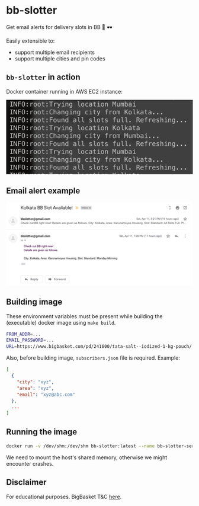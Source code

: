 # bb-slotter
Get email alerts for delivery slots in BB :email: :dark_sunglasses:

Easily extensible to:

- support multiple email recipients
- support multiple cities and pin codes

## `bb-slotter` in action

Docker container running in AWS EC2 instance:

![image-20200412122911322](./screenshots/image-20200412122911322.png)

## Email alert example

![image-20200412122335908](./screenshots/image-20200412122335908.png)

## Building image

These environment variables must be present while building the (executable) docker image using `make build`.

```bash
FROM_ADDR=...
EMAIL_PASSWORD=...
URL=https://www.bigbasket.com/pd/241600/tata-salt--iodized-1-kg-pouch/
```

Also, before building image, `subscribers.json` file is required.
Example:
```json
[
  {
    "city": "xyz",
    "area": "xyz",
    "email": "xyz@abc.com"
  },
  ...
]
```

## Running the image

```bash
docker run -v /dev/shm:/dev/shm bb-slotter:latest --name bb-slotter-service
```

We need to mount the host's shared memory, otherwise we might encounter crashes.

## Disclaimer

For educational purposes. BigBasket T&C [here](https://www.bigbasket.com/terms-and-conditions/).